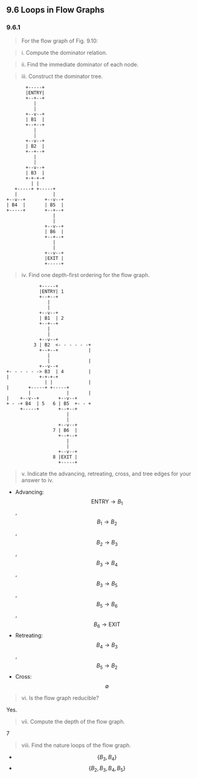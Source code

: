 ## 9.6 Loops in Flow Graphs

### 9.6.1

> For the flow graph of Fig. 9.10:

> i. Compute the dominator relation.

> ii. Find the immediate dominator of each node.

> iii. Construct the dominator tree.

```
       +-----+
       |ENTRY|
       +--+--+
          |
          |
       +--v--+
       | B1  |
       +--+--+
          |
          |
       +--v--+
       | B2  |
       +--+--+
          |
          |
       +--v--+
       | B3  |
       +-+-+-+
         | |
   +-----+ +-----+
   |             |
+--v--+       +--v--+
| B4  |       | B5  |
+-----+       +--+--+
                 |
                 |
              +--v--+
              | B6  |
              +--+--+
                 |
                 |
              +--v--+
              |EXIT |
              +-----+
```

> iv. Find one depth-first ordering for the flow graph.

```
            +-----+
            |ENTRY| 1
            +--+--+
               |
               |
            +--v--+
            | B1  | 2
            +--+--+
               |
               |
            +--v--+
          3 | B2  <- - - - - -+
            +--+--+           |
               |
               |              |
            +--v--+
+- - - - - -> B3  | 4         |
|           +-+-+-+
              | |             |
|       +-----+ +-----+
        |             |       |
|    +--v--+       +--v--+
+ - -+ B4  | 5   6 | B5  +- - +
     +-----+       +--+--+
                      |
                      |
                   +--v--+
                 7 | B6  |
                   +--+--+
                      |
                      |
                   +--v--+
                 8 |EXIT |
                   +-----+
```

> v. Indicate the advancing, retreating, cross, and tree edges for your answer to iv.

* Advancing: $$\text{ENTRY} \rightarrow B_1$$, $$B_1 \rightarrow B_2$$, $$B_2 \rightarrow B_3$$, $$B_3 \rightarrow B_4$$, $$B_3 \rightarrow B_5$$, $$B_5 \rightarrow B_6$$, $$B_6 \rightarrow \text{EXIT}$$
* Retreating: $$B_4 \rightarrow B_3$$, $$B_5 \rightarrow B_2$$
* Cross: $$\emptyset$$

> vi. Is the flow graph reducible?

Yes.

> vii. Compute the depth of the flow graph.

7

> viii. Find the nature loops of the flow graph.

* $$\{ B_3, B_4 \}$$
* $$\{ B_2, B_3, B_4, B_5 \}$$

